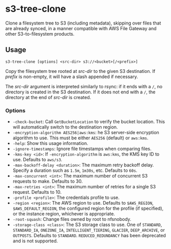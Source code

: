 # s3-tree-clone
Clone a filesystem tree to S3 (including metadata), skipping over files that are already synced,
in a manner compatible with AWS File Gateway and other S3-to-filesystem products.

## Usage

`s3-tree-clone [options] <src-dir> s3://<bucket>[/<prefix>]`

Copy the filesystem tree rooted at _src-dir_ to the given S3 destination.
If _prefix_ is non-empty, it will have a slash appended if necessary.

The _src-dir_ argument is interpreted similarly to rsync: if it ends with a `/`,
no directory is created in the S3 destination. If it does not end with a `/`,
the directory at the end of _src-dir_ is created.

### Options

* `-check-bucket`: Call `GetBucketLocation` to verify the bucket location. This will automatically
    switch to the destination region.
* `-encryption-algorithm AES256|aws:kms`: he S3 server-side encryption algorithm to use. This must be
    either `AES256` (default) or `aws:kms`.
* `-help`: Show this usage information.
* `-ignore-timestamps`: Ignore file timestamps when comparing files.
* `-kms-key <id>`: If `-encryption-algorithm` is `aws:kms`, the KMS key ID to use. Defaults to
    `aws/s3`.
* `-max-backoff-delay <duration>`: The maximum retry backoff delay. Specify a duration such as
    `1.5m`, `1m30s`, etc. Defaults to `60s`.
* `-max-concurrent <int>`: The maximum number of concurrent S3 requests to make. Defaults to 30.
* `-max-retries <int>`: The maximum number of retries for a single S3 request. Defaults to 10.
* `-profile <profile>`: The credentials profile to use.
* `-region <region>`: The AWS region to use. Defaults to `$AWS_REGION`, `$AWS_DEFAULT_REGION`,
    the configured region for the profile (if specified), or the instance region, whichever is
    appropriate.
* `-root-squash`: Change files owned by root to nfsnobody.
* `-storage-class <class>`: The S3 storage class to use. One of `STANDARD`, `STANDARD_IA`,
    `ONEZONE_IA`, `INTELLIGENT_TIERING`, `GLACIER`, `DEEP_ARCHIVE`, or `OUTPOSTS`. Defaults to
    `STANDARD`. `REDUCED_REDUNDANCY` has been deprecated and is not supported.
